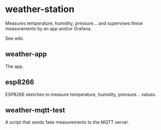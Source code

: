 
# weather-station

Measures temperature, humidity, pressure... and supervises these measurements by an app and/or Grafana.

See wiki.

## weather-app

The app.

## esp8266

ESP8266 sketches to measure temperature, humidity, pressure... values.

## weather-mqtt-test

A script that sends fake measurements to the MQTT server.

